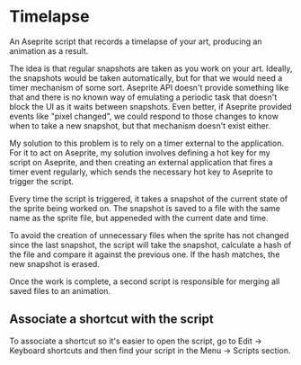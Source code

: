 
# Timelapse

An Aseprite script that records a timelapse of your art, producing an animation as a result.

The idea is that regular snapshots are taken as you work on your art. Ideally, the snapshots would be taken automatically, but for that we would need a timer mechanism of some sort. Aseprite API doesn't provide something like that and there is no known way of emulating a periodic task that doesn't block the UI as it waits between snapshots. Even better, if Aseprite provided events like "pixel changed", we could respond to those changes to know when to take a new snapshot, but that mechanism doesn't exist either.

My solution to this problem is to rely on a timer external to the application. For it to act on Aseprite, my solution involves defining a hot key for my script on Aseprite, and then creating an external application that fires a timer event regularly, which sends the necessary hot key to Aseprite to trigger the script.

Every time the script is triggered, it takes a snapshot of the current state of the sprite being worked on. The snapshot is saved to a file with the same name as the sprite file, but appeneded with the current date and time.

To avoid the creation of unnecessary files when the sprite has not changed since the last snapshot, the script will take the snapshot, calculate a hash of the file and compare it against the previous one. If the hash matches, the new snapshot is erased.

Once the work is complete, a second script is responsible for merging all saved files to an animation.

## Associate a shortcut with the script

To associate a shortcut so it's easier to open the script, go to Edit -> Keyboard shortcuts and then find your script in the Menu -> Scripts section.
